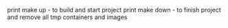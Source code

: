 print make up - to build and start project
print make down - to finish project and remove all tmp containers and images
